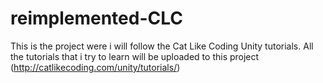 # reimplemented-CLC
This is the project were i will follow the Cat Like Coding Unity tutorials.  All the tutorials that i try to learn will be uploaded to this project (http://catlikecoding.com/unity/tutorials/)
